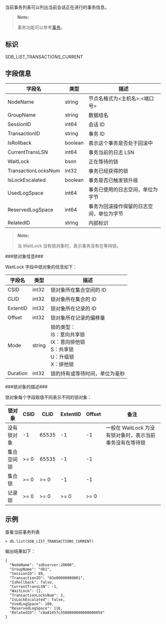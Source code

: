 [^_^]: 
    当前事务列表

当前事务列表可以列出当前会话正在进行的事务信息。

> **Note:**  
>
> 事务功能可以参考[事务][transaction_url]。

标识
----

SDB_LIST_TRANSACTIONS_CURRENT

字段信息
----

| 字段名                 | 类型     | 描述                                     |
| ---------------------- | -------- | ---------------------------------------- |
| NodeName               | string   | 节点名格式为<主机名>:<端口号>            |
| GroupName              | string   | 数据组名                                 |
| SessionID              | int64    | 会话 ID                                  |
| TransactionID          | string   | 事务 ID                                  |
| IsRollback             | boolean  | 表示这个事务是否处于回滚中               |
| CurrentTransLSN        | int64    | 事务当前的日志 LSN                       |   
| WaitLock               | bson     | 正在等待的锁                             |
| TransactionLocksNum    | int32    | 事务已经获得的锁                         |
| IsLockEscalated        | boolean  | 事务是否已触发锁升级                     |
| UsedLogSpace           | int64    | 事务已使用的日志空间，单位为字节         |
| ReservedLogSpace       | int64    | 事务为回滚操作保留的日志空间，单位为字节 |
| RelatedID              | string   | 内部标识                                 |

> **Note:**  
>
> 当 WaitLock 没有锁对象时，表示事务没有在等待锁。

###锁对象信息###

WaitLock 字段中锁对象的信息如下：

| 字段名       | 类型    | 描述                     |
| ------------ | ------  | ------------------------ |
| CSID         | int32   | 锁对象所在集合空间的 ID  |
| CLID         | int32   | 锁对象所在集合的 ID      |
| ExtentID     | int32   | 锁对象所在记录的 ID      |
| Offset       | int32   | 锁对象所在记录的偏移量   |
| Mode         | string  | 锁的类型：<br>IS：意向共享锁<br>IX：意向排他锁<br>S：共享锁<br>U：升级锁<br>X：排他锁 |
| Duration     | int32   | 锁的持有或等待时间，单位为毫秒 |

###锁对象的描述###

锁对象每个字段取值不同表示不同的锁对象：

| 锁对象       | CSID | CLID  | ExtentID | Offset | 备注 |
| ------------ | ---- | ----- | ---- | ---- | ------------ |
| 没有锁对象   | -1   | 65535 | -1   | -1   | 一般在 WaitLock 为没有锁对象时，表示当前事务没有在等待锁 |
| 集合空间锁   | >= 0 | 65535 | -1   | -1   | |
| 集合锁       | >= 0 | >= 0  | -1   | -1   | |
| 记录锁       | >= 0 | >= 0  | >= 0 | >= 0 | |

示例
---

查看当前事务列表

```lang-javascript
> db.list(SDB_LIST_TRANSACTIONS_CURRENT)
```

输出结果如下：

```lang-json
{
  "NodeName": "sdbserver:20000",
  "GroupName": "db1",
  "SessionID": 89,
  "TransactionID": "03e80000000001",
  "IsRollback": false,
  "CurrentTransLSN": -1,
  "WaitLock": {},
  "TransactionLocksNum": 3,
  "IsLockEscalated": false,
  "UsedLogSpace": 100,
  "ReservedLogSpace": 116,
  "RelatedID": "c0a81457c3500000000000000059"
}
```

[^_^]:
    本文使用到的所有链接及引用。
    
[transaction_url]:manual/Distributed_Engine/Architecture/Transactions/Readme.md
